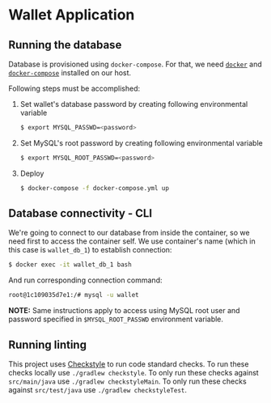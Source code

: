 # Wallet Application 

## Running the database

Database is provisioned using `docker-compose`. For that, we need [`docker`](https://docs.docker.com/install/) and [`docker-compose`](https://docs.docker.com/compose/install/) installed on our host.

Following steps must be accomplished:

1. Set wallet's database password by creating following environmental variable

   ```bash
   $ export MYSQL_PASSWD=<password>
   ```

2. Set MySQL's root password by creating following environmental variable

   ```bash
   $ export MYSQL_ROOT_PASSWD=<password>
   ```

3. Deploy

   ```bash
   $ docker-compose -f docker-compose.yml up
   ```

## Database connectivity - CLI

We're going to connect to our database from inside the container, so we need first to access the container self. We use container's name (which in this case is `wallet_db_1`) to establish connection:

```bash
$ docker exec -it wallet_db_1 bash
```

And run corresponding connection command:

```bash
root@1c109035d7e1:/# mysql -u wallet       
```

**NOTE:** Same instructions apply to access using MySQL root user and password specified in `$MYSQL_ROOT_PASSWD` environment variable.

## Running linting

This project uses [Checkstyle](https://github.com/checkstyle/checkstyle) to run code standard checks.
To run these checks locally use `./gradlew checkstyle`.
To only run these checks against `src/main/java` use `./gradlew checkstyleMain`.
To only run these checks against `src/test/java` use `./gradlew checkstyleTest`.
